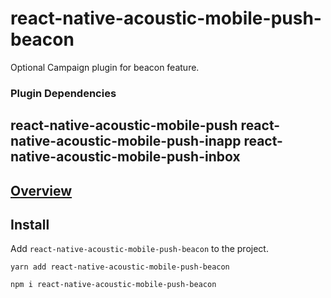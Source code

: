 # react-native-acoustic-mobile-push-beacon
Optional Campaign plugin for beacon feature.

### Plugin Dependencies
react-native-acoustic-mobile-push
react-native-acoustic-mobile-push-inapp
react-native-acoustic-mobile-push-inbox
----

[Overview](https://developer.goacoustic.com/acoustic-campaign/docs/add-the-react-native-plug-in-to-your-app#overview)
---

## Install
Add `react-native-acoustic-mobile-push-beacon` to the project.

```shell yarn
yarn add react-native-acoustic-mobile-push-beacon
```

```shell npm
npm i react-native-acoustic-mobile-push-beacon
```
